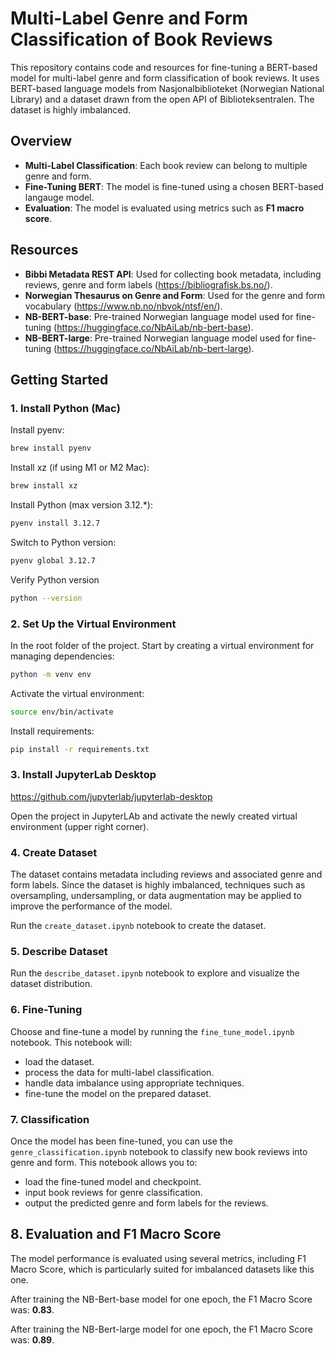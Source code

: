 # Multi-Label Genre and Form Classification of Book Reviews

This repository contains code and resources for fine-tuning a BERT-based model for multi-label genre and form
classification of book reviews. It uses BERT-based language models from Nasjonalbiblioteket (Norwegian National
Library) and a dataset drawn from the open API of Biblioteksentralen. The dataset is highly imbalanced.

## Overview

- **Multi-Label Classification**: Each book review can belong to multiple genre and form.
- **Fine-Tuning BERT**: The model is fine-tuned using a chosen BERT-based langauge model.
- **Evaluation**: The model is evaluated using metrics such as **F1 macro score**.

## Resources

- **Bibbi Metadata REST API**: Used for collecting book metadata, including reviews, genre and form
  labels (https://bibliografisk.bs.no/).
- **Norwegian Thesaurus on Genre and Form**: Used for the genre and form
  vocabulary (https://www.nb.no/nbvok/ntsf/en/).
- **NB-BERT-base**: Pre-trained Norwegian language model used for
  fine-tuning (https://huggingface.co/NbAiLab/nb-bert-base).
- **NB-BERT-large**: Pre-trained Norwegian language model used for
  fine-tuning (https://huggingface.co/NbAiLab/nb-bert-large).

## Getting Started

### 1. Install Python (Mac)

Install pyenv:

```bash
brew install pyenv
```

Install xz (if using M1 or M2 Mac):

```bash
brew install xz
```

Install Python (max version 3.12.*):

```bash
pyenv install 3.12.7     
```

Switch to Python version:

```bash
pyenv global 3.12.7     
```

Verify Python version
```bash
python --version  
```

### 2. Set Up the Virtual Environment

In the root folder of the project. Start by creating a virtual environment for managing dependencies:

```bash
python -m venv env
```

Activate the virtual environment:

```bash
source env/bin/activate
```

Install requirements:

```bash
pip install -r requirements.txt
```

### 3. Install JupyterLab Desktop

https://github.com/jupyterlab/jupyterlab-desktop

Open the project in JupyterLAb and activate the newly created virtual environment (upper right corner). 

### 4. Create Dataset

The dataset contains metadata including reviews and associated genre and form labels. Since the dataset is highly
imbalanced, techniques such as oversampling, undersampling, or data augmentation may be applied to improve the
performance of the model.

Run the ```create_dataset.ipynb``` notebook to create the dataset.

### 5. Describe Dataset

Run the ```describe_dataset.ipynb``` notebook to explore and visualize the dataset distribution.

### 6. Fine-Tuning

Choose and fine-tune a model by running the ```fine_tune_model.ipynb``` notebook. This notebook will:

* load the dataset.
* process the data for multi-label classification.
* handle data imbalance using appropriate techniques.
* fine-tune the model on the prepared dataset.

### 7. Classification

Once the model has been fine-tuned, you can use the ```genre_classification.ipynb``` notebook to classify new book
reviews into genre and form. This notebook allows you to:

- load the fine-tuned model and checkpoint.
- input book reviews for genre classification.
- output the predicted genre and form labels for the reviews.

## 8. Evaluation and F1 Macro Score

The model performance is evaluated using several metrics, including F1 Macro Score, which is particularly suited for
imbalanced datasets like this one.

After training the NB-Bert-base model for one epoch, the F1 Macro Score was: **0.83**.

After training the NB-Bert-large model for one epoch, the F1 Macro Score was: **0.89**.
